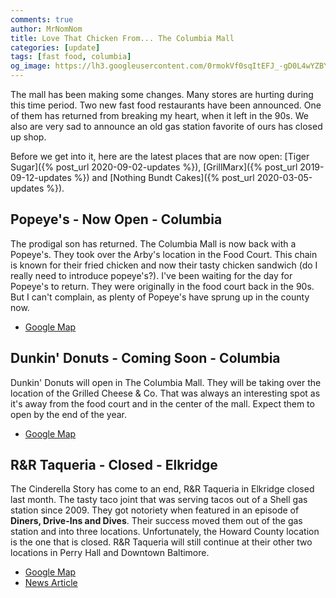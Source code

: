 ```yaml
---
comments: true
author: MrNomNom
title: Love That Chicken From... The Columbia Mall
categories: [update]
tags: [fast food, columbia]
og_image: https://lh3.googleusercontent.com/0rmokVf0sqItEFJ_-gD0L4wYZBYioPO8jzC_zco0jB5L0iSAPkmQZxLNSZkxahEOjH3cqZWgfv0XRt61uSEnUI7mILnwF6vw88pRkRiTPbZxHlO7jJCbnVzJbqF3LN0WIel2KuMGKQ=w400
---
```


The mall has been making some changes. Many stores are hurting during this time period. Two new fast food restaurants have been announced. One of them has returned from breaking my heart, when it left in the 90s. We also are very sad to announce an old gas station favorite of ours has closed up shop.

Before we get into it, here are the latest places that are now open: [Tiger Sugar]({% post_url 2020-09-02-updates %}), [GrillMarx]({% post_url 2019-09-12-updates %}) and [Nothing Bundt Cakes]({% post_url 2020-03-05-updates %}).

<!--more-->

## Popeye's - Now Open - Columbia

The prodigal son has returned. The Columbia Mall is now back with a Popeye's. They took over the Arby's location in the Food Court. This chain is known for their fried chicken and now their tasty chicken sandwich (do I really need to introduce popeye's?). I've been waiting for the day for Popeye's to return. They were originally in the food court back in the 90s. But I can't complain, as plenty of Popeye's have sprung up in the county now.

* [Google Map](https://goo.gl/maps/qf876uHcFW5hXV2z5)

## Dunkin' Donuts - Coming Soon - Columbia

Dunkin' Donuts will open in The Columbia Mall. They will be taking over the location of the Grilled Cheese & Co. That was always an interesting spot as it's away from the food court and in the center of the mall. Expect them to open by the end of the year.

* [Google Map](https://goo.gl/maps/qf876uHcFW5hXV2z5)

## R&R Taqueria - Closed - Elkridge

The Cinderella Story has come to an end, R&R Taqueria in Elkridge closed last month. The tasty taco joint that was serving tacos out of a Shell gas station since 2009. They got notoriety when featured in an episode of **Diners, Drive-Ins and Dives**. Their success moved them out of the gas station and into three locations. Unfortunately, the Howard County location is the one that is closed. R&R Taqueria will still continue at their other two locations in Perry Hall and Downtown Baltimore.

* [Google Map](https://goo.gl/maps/NVqHsynJgn8JHYPGA)
* [News Article](https://www.bizjournals.com/baltimore/news/2020/10/09/randr-taqueria-closes-elkridge-rodrigo-albarran.html)
